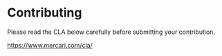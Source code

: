 # Contributing

Please read the CLA below carefully before submitting your contribution.

https://www.mercari.com/cla/
